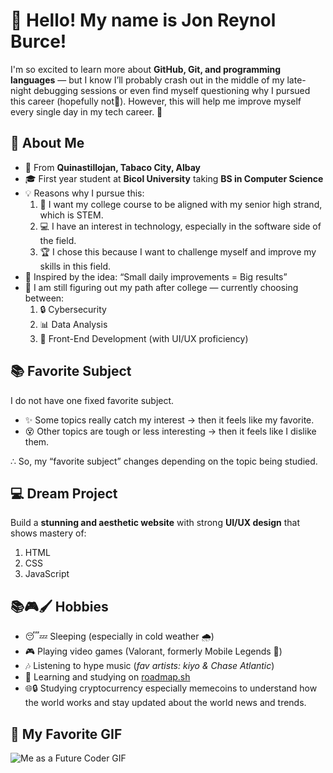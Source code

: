 # 👋 Hello! My name is **Jon Reynol Burce!**

I'm so excited to learn more about **GitHub, Git, and programming languages** — but I know I’ll probably crash out in the middle of my late-night debugging sessions or even find myself questioning why I pursued this career (hopefully not🙂). However, this will help me improve myself every single day in my tech career. 🚀

## 🎯 About Me

- 📍 From **Quinastillojan, Tabaco City, Albay**
- 🎓 First year student at **Bicol University** taking **BS in Computer Science**
- 💡 Reasons why I pursue this:
  1.  🧠 I want my college course to be aligned with my senior high strand, which is STEM.
  2.  💻 I have an interest in technology, especially in the software side of the field.
  3.  🏆 I chose this because I want to challenge myself and improve my skills in this field.
- 🌱 Inspired by the idea: “Small daily improvements = Big results”
- 🤔 I am still figuring out my path after college — currently choosing between:
  1. 🔒 Cybersecurity
  2. 📊 Data Analysis
  3. 🎨 Front-End Development (with UI/UX proficiency)

## 📚 Favorite Subject

I do not have one fixed favorite subject.

- ✨ Some topics really catch my interest → then it feels like my favorite.
- 😵 Other topics are tough or less interesting → then it feels like I dislike them.

∴ So, my “favorite subject” changes depending on the topic being studied.

## 💻 Dream Project

Build a **stunning and aesthetic website** with strong **UI/UX design** that shows mastery of:

1. HTML
2. CSS
3. JavaScript

## 📚🎮🖌️ Hobbies

- 😴💤 Sleeping (especially in cold weather 🌧️)
- 🎮 Playing video games (Valorant, formerly Mobile Legends 🎯)
- 🎶 Listening to hype music (_fav artists: kiyo & Chase Atlantic_)
- 📖 Learning and studying on [roadmap.sh](https://roadmap.sh)
- 🌐🔒 Studying cryptocurrency especially memecoins to understand how the world
  works and stay updated about the world news and trends.

## 🎥 My Favorite GIF

![Me as a Future Coder GIF](https://media.tenor.com/CzdMW7wnLn8AAAAC/coding.gif)
